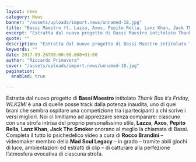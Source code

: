 ```yaml
---
layout: news
category: News
banner: "/assets/uploads/import.news/unnamed-18.jpg"
title: "Bassi Maestro ft. Lazza, Axos, Pepito Rella, Lanz Khan, Jack The Smoker – WLK2MI: video"
excerpt: "Estratta dal nuovo progetto di Bassi Maestro intitolato Thank Bax it’s Friday, WLK2MI è una di quelle posse track dalla potenza inaudita, uno di quei brani che sembra ospitare una competizione tra i partecipanti a chi scrive i versi migliori. Noi ci limitiamo ad apprezzare senza comparare: ciascuno con una strofa intrisa del proprio personalissimo [&hellip"
quote: ""
description: "Estratta dal nuovo progetto di Bassi Maestro intitolato Thank Bax it’s Friday, WLK2MI è una di quelle posse track dalla potenza inaudita, uno di quei brani che sembra ospitare una competizione tra i partecipanti a chi scrive i versi migliori. Noi ci limitiamo ad apprezzare senza comparare: ciascuno con una strofa intrisa del proprio personalissimo [&hellip"
keywords: ""
date: 2017-09-26T00:00:00.000+01:00
author: "Riccardo Primavera"
cover: "/assets/uploads/import.news/unnamed-18.jpg"
pagination:
  enabled: true

---
```


Estratta dal nuovo progetto di **Bassi Maestro** intitolato _Thank Bax it’s Friday_, _WLK2MI_ è una di quelle posse track dalla potenza inaudita, uno di quei brani che sembra ospitare una competizione tra i partecipanti a chi scrive i versi migliori. Noi ci limitiamo ad apprezzare senza comparare: ciascuno con una strofa intrisa del proprio personalissimo stile, **Lazza**, **Axos**, **Pepito Rella**, **Lanz Khan**, **Jack The Smoker** onorano al meglio la chiamata di Bassi. Completa il tutto lo psichedelico video a cura di **Rocco Brandini** – videomaker membro della **Mad Soul Legacy** – in grado – tramite abili giochi di luce, ambientazioni ed estratti di clip – di catturare alla perfezione l’atmosfera evocativa di ciascuna strofa.